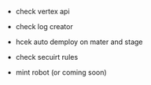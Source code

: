 - check vertex api
- check log creator
- hcek auto demploy on mater and stage


- check secuirt rules

- mint robot (or coming soon)
